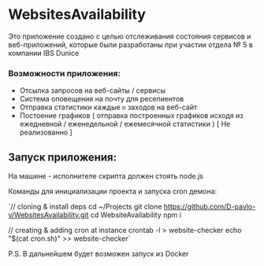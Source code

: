 # WebsitesAvailability
Это приложение создано с целью отслеживания состояния сервисов и веб-приложений, которые были разработаны при участии отдела № 5 в компании IBS Dunice

### Возможности приложения:

* Отсылка запросов на веб-сайты / сервисы
* Система оповещения на почту для ресепиентов 
* Отправка статистики каждые `n` заходов на веб-сайт
* Постоение графиков ( отправка построенных графиков исходя из ежедневной / еженедельной / ежемесячной статистики ) [ Не реализованно ] 

## Запуск приложения:

На машине - исполнителе скрипта должен стоять node.js

Команды для инициализации проекта и запуска cron демона:

`// cloning & install deps
cd ~/Projects
git clone https://github.com/D-pavlo-v/WebsitesAvailability.git
cd WebsiteAvailability
npm i

// creating & adding cron at instance
crontab -l > website-checker
echo "$(cat cron.sh)" >> website-checker`

P.S. В дальнейшем будет возможен запуск из Docker